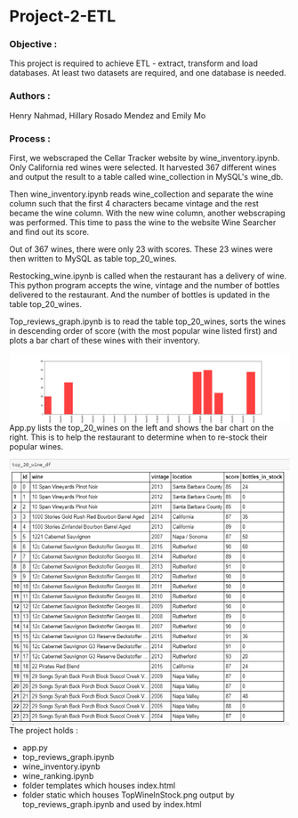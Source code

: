 # Project-2-ETL
### Objective :

This project is required to achieve ETL - extract, transform and load databases.  At least two datasets are required, and one database is needed.



### Authors :

Henry Nahmad, Hillary Rosado Mendez and Emily Mo



### Process :

First, we webscraped the Cellar Tracker website by wine_inventory.ipynb. Only California red wines were selected.  It harvested 367 different wines and output the result to a table called wine_collection in MySQL's wine_db.

Then wine_inventory.ipynb reads wine_collection and separate the wine column such that the first 4 characters became vintage and the rest became the wine column.  With the new wine column, another webscraping was performed. This time to pass the wine to the website Wine Searcher and find out its score.  

Out of 367 wines, there were only 23 with scores.  These 23 wines were then written to MySQL as table top_20_wines.  

Restocking_wine.ipynb is called when the restaurant has a delivery of wine. This python program accepts the wine, vintage and the number of bottles delivered to the restaurant.  And the number of bottles is updated in the table top_20_wines.

Top_reviews_graph.ipynb is to read the table top_20_wines, sorts the wines in descending order of score (with the most popular wine listed first) and plots a bar chart of these wines with their inventory.  

<img src="static/images/TopWineInStock.png"     alt="TopWineInStock"     style="float: left; margin-right: 10px;" />

App.py lists the top_20_wines on the left and shows the bar chart on the right. This is to help the restaurant to determine when to re-stock their popular wines. 

<img src="static/images/top_20_wines.PNG"     alt="Top20WineInDataFrame"     style="float: left; margin-right: 10px;" />


The project holds :
- app.py
- top_reviews_graph.ipynb
- wine_inventory.ipynb
- wine_ranking.ipynb
- folder templates which houses index.html
- folder static which houses TopWineInStock.png output by top_reviews_graph.ipynb and used by index.html


